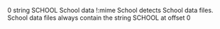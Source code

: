 0 string SCHOOL School data 
!:mime School
 detects School data files. School data files always contain the string SCHOOL at offset 0
